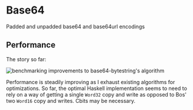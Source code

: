 # Base64


Padded and unpadded base64 and base64url encodings


## Performance

The story so far:

![benchmarking improvements to `base64-bytestring`'s algorithm](https://i.imgur.com/kE68L2Y.png)

Performance is steadily improving as I exhaust existing algorithms for optimizations. So far, the optimal Haskell implementation seems to need to rely on a way of getting a single `Word32` copy and write as opposed to Bos' two `Word16` copy and writes. Cbits may be necessary.
